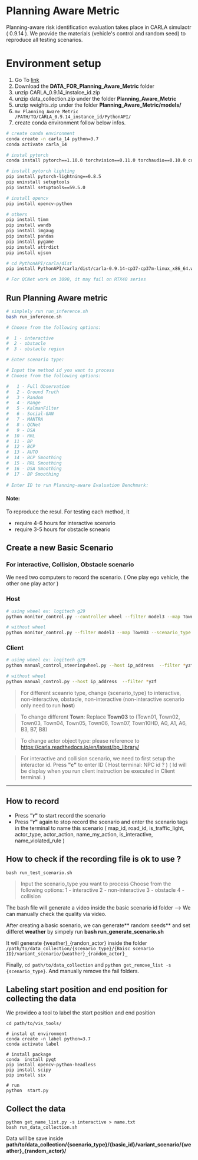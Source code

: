 # Planning Aware Metric

Planning-aware risk identification evaluation takes place in CARLA simulaotr ( 0.9.14 ). We provide the materials (vehicle's control and random seed) to reproduce all testing scenarios.

# Environment setup

1. Go To [link](https://nycu1-my.sharepoint.com/:f:/g/personal/ychen_m365_nycu_edu_tw/EviA5ovlh6hPo_ZXEPQjxAQB2R3vNubk3HM1u4ib1VdPFA?e=WHEWdm)
2. Download the **DATA_FOR_Planning_Aware_Metric** folder 
3. unzip CARLA_0.9.14_instalce_id.zip
4. unzip data_collection.zip under the folder **Planning_Aware_Metric**
5. unzip weights.zip under the folder **Planning_Aware_Metric/models/**
6. `mv Planning_Aware_Metric /PATH/TO/CARLA_0.9.14_instance_id/PythonAPI/`
7. create conda environment follow below infos.

```bash
# create conda environment 
conda create -n carla_14 python=3.7
conda activate carla_14

# instal pytorch 
conda install pytorch==1.10.0 torchvision==0.11.0 torchaudio==0.10.0 cudatoolkit=11.3 -c pytorch -c conda-forge

# install pytorch lighting 
pip install pytorch-lightning==0.8.5
pip uninstall setuptools
pip install setuptools==59.5.0

# install opencv
pip install opencv-python

# others
pip install timm
pip install wandb
pip install imgaug
pip install pandas
pip install pygame
pip install attrdict
pip install ujson

# cd PythonAPI/carla/dist
pip install PythonAPI/carla/dist/carla-0.9.14-cp37-cp37m-linux_x86_64.whl

# For QCNet work on 3090, it may fail on RTX40 series 

```
## Run Planning Aware metric

```bash
# simplely run run_inference.sh
bash run_inference.sh

# Choose from the following options:

#  1 - interactive
#  2 - obstacle
#  3 - obstacle region

# Enter scenario type: 

# Input the method id you want to process
# Choose from the following options:

#   1 - Full Observation
#   2 - Ground Truth
#   3 - Random
#   4 - Range
#   5 - KalmanFilter
#   6 - Social-GAN
#   7 - MANTRA
#   8 - QCNet
#   9 - DSA
#  10 - RRL
#  11 - BP
#  12 - BCP
#  13 - AUTO
#  14 - BCP Smoothing
#  15 - RRL Smoothing
#  16 - DSA Smoothing
#  17 - BP Smoothing
 
# Enter ID to run Planning-aware Evaluation Benchmark: 


```
#### Note:
To reproduce the resul.
For testing each method, it 
- require 4-6 hours for interactive scenario
- require 3-5 hours for obstacle scneario
 
## Create a new Basic Scenario
### For interactive, Collision, Obstacle scenario
We need two computers to record the scenario. ( One play ego vehicle, the other one play actor )

### Host 
```bash
# using wheel ex: logitech g29
python monitor_control.py --controller wheel --filter model3 --map Town03 --scenario_type {scenario_type}

# without wheel 
python monitor_control.py --filter model3 --map Town03 --scenario_type {scenario_type}
```

### Client 

```bash
# using wheel ex: logitech g29
python manual_control_steeringwheel.py --host ip_address  --filter *yzf

# without wheel 
python manual_control.py --host ip_address  --filter *yzf
```
> For different sceanrio type, change {scenario_type} to interactive, non-interactive, obstacle, non-interactive
(non-interactive scenario only need to run **host**)

> To change different **Town**:
Replace **Town03** to (Town01, Town02, Town03, Town04, Town05, Town06, Town07, Town10HD, A0, A1, A6, B3, B7, B8)

> To change actor object type: please reference to https://carla.readthedocs.io/en/latest/bp_library/

>For interactive and collision scenario, we need to first setup the interactor id. 
Press **"c"** to enter ID
( Host terminal: NPC id ? ) 
( Id will be display when you run client instruction be executed in Client terminal. )

---
## How to record
- Press **"r"** to start record the scenario
- Press **"r"** again to stop record the scenario and enter the scenario tags in the terminal to name this scenario ( map_id, road_id, is_traffic_light, actor_type, actor_action, name_my_action, is_interactive, name_violated_rule )


## How to check if the recording file is ok to use ?

```
bash run_test_scenario.sh
```

>Input the scenario_type you want to process
Choose from the following options:
1 - interactive
2 - non-interactive
3 - obstacle
4 - collision

The bash file will generate a video inside the basic scenario id folder 
-->  We can manually check the quality via video.

After creating a basic scenario, we can generate** random seeds** and set differet **weather** by simpely run **bash run_generate_scenario.sh**

It will generate {weather}_{randon_actor} inside the folder `/path/to/data_collection/{scenario_type}/{Baisc scenario ID}/variant_scenario/{weather}_{random_actor}_`

Finally, `cd path/to/data_collection` and `python get_remove_list -s {scenario_type}`. And manually remove the fail folders.

## Labeling start position and end position for collecting the data
We provideo a tool to label the start position and end position 

```
cd path/to/vis_tools/

# instal qt environment
conda create -n label python=3.7
conda activate label

# install package
conda  install pyqt
pip install opencv-python-headless
pip install scipy
pip install six

# run 
python  start.py
```

## Collect the data

```
python get_name_list.py -s interactive > name.txt
bash run_data_collection.sh
```

Data will be save inside **path/to/data_collection/{scenario_type}/{basic_id}/variant_scenario/{weather}_{random_actor}/**
